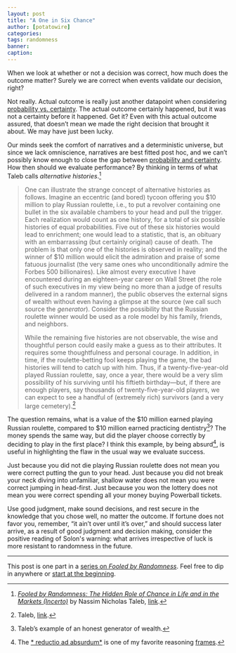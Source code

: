 ```yaml
---
layout: post
title: "A One in Six Chance"
author: [potatowire]
categories: 
tags: randomness
banner: 
caption:
---
```


When we look at whether or not a decision was correct, how much does the outcome matter? Surely we are correct when events validate our decision, right?

Not really. Actual outcome is really just another datapoint when considering [probability vs. certainty][1]. The actual outcome certainly happened, but it was not a certainty before it happened. Get it? Even with this actual outcome assured, that doesn’t mean we made the right decision that brought it about. We may have just been lucky.

Our minds seek the comfort of narratives and a deterministic universe, but since we lack omniscience, narratives are best fitted post hoc, and we can’t possibly know enough to close the gap between [probability and certainty][2]. How then should we evaluate performance? By thinking in terms of what Taleb calls *alternative histories*.[^1]

> One can illustrate the strange concept of alternative histories as follows. Imagine an eccentric (and bored) tycoon offering you $10 million to play Russian roulette, i.e., to put a revolver containing one bullet in the six available chambers to your head and pull the trigger. Each realization would count as one history, for a total of six possible histories of equal probabilities. Five out of these six histories would lead to enrichment; one would lead to a statistic, that is, an obituary with an embarrassing (but certainly original) cause of death. The problem is that only one of the histories is observed in reality; and the winner of $10 million would elicit the admiration and praise of some fatuous journalist (the very same ones who unconditionally admire the Forbes 500 billionaires). Like almost every executive I have encountered during an eighteen-year career on Wall Street (the role of such executives in my view being no more than a judge of results delivered in a random manner), the public observes the external signs of wealth without even having a glimpse at the source (we call such source the _generator_). Consider the possibility that the Russian roulette winner would be used as a role model by his family, friends, and neighbors. 
> 
> While the remaining five histories are not observable, the wise and thoughtful person could easily make a guess as to their attributes. It requires some thoughtfulness and personal courage. In addition, in time, if the roulette-betting fool keeps playing the game, the bad histories will tend to catch up with him. Thus, if a twenty-five-year-old played Russian roulette, say, once a year, there would be a very slim possibility of his surviving until his fiftieth birthday—but, if there are enough players, say thousands of twenty-five-year-old players, we can expect to see a handful of (extremely rich) survivors (and a very large cemetery).[^2]

The question remains, what is a value of the $10 million earned playing Russian roulette, compared to $10 million earned practicing dentistry[^3]? The money spends the same way, but did the player choose correctly by deciding to play in the first place? I think this example, by being absurd[^4], is useful in highlighting the flaw in the usual way we evaluate success. 

Just because you did not die playing Russian roulette does not mean you were correct putting the gun to your head. Just because you did not break your neck diving into unfamiliar, shallow water does not mean you were correct jumping in head-first. Just because you won the lottery does not mean you were correct spending all your money buying Powerball tickets.

Use good judgment, make sound decisions, and rest secure in the knowledge that you chose well, no matter the outcome. If fortune does not favor you, remember, “it ain’t over until it’s over,” and should success later arrive, as a result of good judgment and decision making, consider the positive reading of Solon's warning: what arrives irrespective of luck is more resistant to randomness in the future.

---- 

This post is one part in a [series on _Fooled by Randomness_][8]. Feel free to dip in anywhere or [start at the beginning][9].

[^1]:	[_Fooled by Randomness: The Hidden Role of Chance in Life and in the Markets (Incerto)_][3] by Nassim Nicholas Taleb, [link][4].

[^2]:	Taleb, [link][5].

[^3]:	Taleb’s example of an honest generator of wealth. 

[^4]:	The [* reductio ad absurdum*][6] is one of my favorite reasoning [frames][7].

[1]:	https://with.thegra.in/probability-and-certainty
[2]:	https://with.thegra.in/probability-and-certainty
[3]:	https://www.amazon.com/dp/B001FA0W5W/?tag=potatowire-20
[4]:	http://a.co/1tjQmMS
[5]:	http://a.co/8BIJiOj
[6]:	https://en.wikipedia.org/wiki/Reductio_ad_absurdum
[7]:	https://with.thegra.in/changing-frames
[8]:	https://with.thegra.in/archive?search=randomness
[9]:	https://with.thegra.in/a-random-series